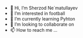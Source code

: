 - 👋 Hi, I’m Sherzod Ne`matullayev
- 👀 I’m interested in football
- 🌱 I’m currently learning Pyhton
- 💞️ I’m looking to collaborate on
- 📫 How to reach me ...

<!---
TheLionboy/TheLionboy is a ✨ special ✨ repository because its `README.md` (this file) appears on your GitHub profile.
You can click the Preview link to take a look at your changes.
--->
